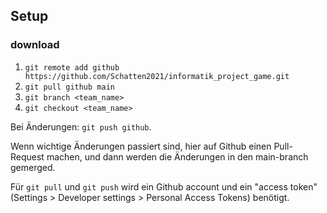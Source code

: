 Setup
-----
### download
1. `git remote add github https://github.com/Schatten2021/informatik_project_game.git`
2. `git pull github main`
2. `git branch <team_name>`
3. `git checkout <team_name>`

Bei Änderungen: `git push github`.

Wenn wichtige Änderungen passiert sind, hier auf Github einen Pull-Request machen, und dann werden die Änderungen in den main-branch gemerged.

Für `git pull` und `git push` wird ein Github account und ein "access token" (Settings > Developer settings > Personal Access Tokens) benötigt.

